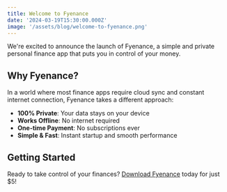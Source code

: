 ```yaml
---
title: Welcome to Fyenance
date: '2024-03-19T15:30:00.000Z'
image: '/assets/blog/welcome-to-fyenance.png'
---
```


We're excited to announce the launch of Fyenance, a simple and private personal finance app that puts you in control of your money.

## Why Fyenance?

In a world where most finance apps require cloud sync and constant internet connection, Fyenance takes a different approach:

- **100% Private**: Your data stays on your device
- **Works Offline**: No internet required
- **One-time Payment**: No subscriptions ever
- **Simple & Fast**: Instant startup and smooth performance

## Getting Started

Ready to take control of your finances? [Download Fyenance](/buy.html) today for just $5!